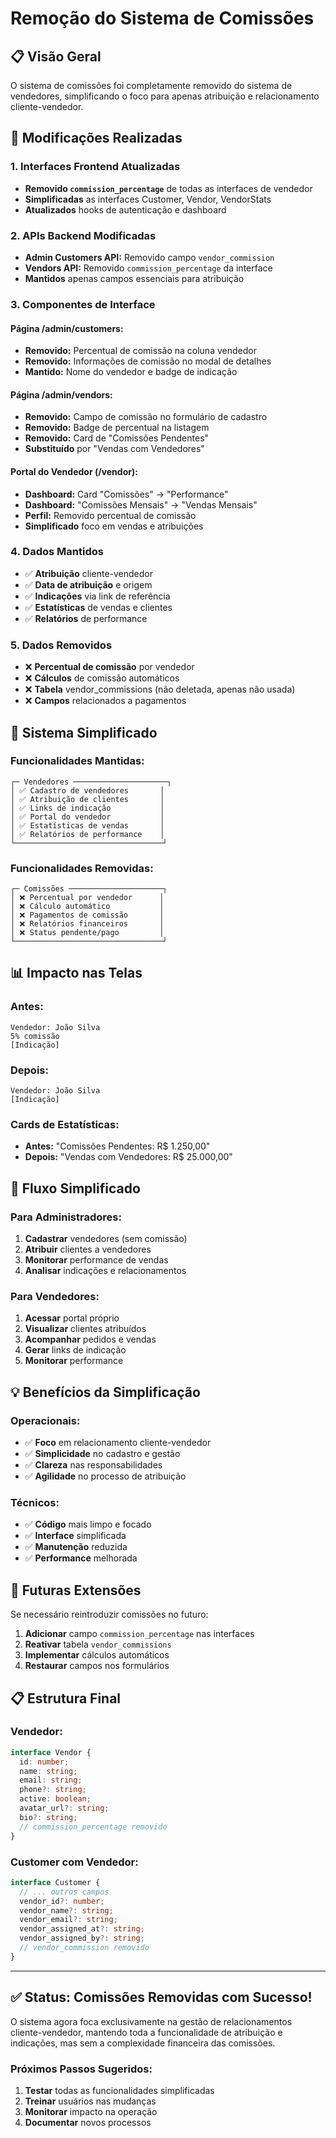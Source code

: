 # Remoção do Sistema de Comissões

## 📋 Visão Geral

O sistema de comissões foi completamente removido do sistema de vendedores, simplificando o foco para apenas atribuição e relacionamento cliente-vendedor.

## 🚀 Modificações Realizadas

### 1. **Interfaces Frontend Atualizadas**
- **Removido `commission_percentage`** de todas as interfaces de vendedor
- **Simplificadas** as interfaces Customer, Vendor, VendorStats
- **Atualizados** hooks de autenticação e dashboard

### 2. **APIs Backend Modificadas**
- **Admin Customers API:** Removido campo `vendor_commission`
- **Vendors API:** Removido `commission_percentage` da interface
- **Mantidos** apenas campos essenciais para atribuição

### 3. **Componentes de Interface**

#### Página /admin/customers:
- **Removido:** Percentual de comissão na coluna vendedor
- **Removido:** Informações de comissão no modal de detalhes
- **Mantido:** Nome do vendedor e badge de indicação

#### Página /admin/vendors:
- **Removido:** Campo de comissão no formulário de cadastro
- **Removido:** Badge de percentual na listagem
- **Removido:** Card de "Comissões Pendentes"
- **Substituído** por "Vendas com Vendedores"

#### Portal do Vendedor (/vendor):
- **Dashboard:** Card "Comissões" → "Performance"
- **Dashboard:** "Comissões Mensais" → "Vendas Mensais"
- **Perfil:** Removido percentual de comissão
- **Simplificado** foco em vendas e atribuições

### 4. **Dados Mantidos**
- ✅ **Atribuição** cliente-vendedor
- ✅ **Data de atribuição** e origem
- ✅ **Indicações** via link de referência
- ✅ **Estatísticas** de vendas e clientes
- ✅ **Relatórios** de performance

### 5. **Dados Removidos**
- ❌ **Percentual de comissão** por vendedor
- ❌ **Cálculos** de comissão automáticos
- ❌ **Tabela** vendor_commissions (não deletada, apenas não usada)
- ❌ **Campos** relacionados a pagamentos

## 🎯 Sistema Simplificado

### Funcionalidades Mantidas:
```
┌─ Vendedores ─────────────────────┐
│ ✅ Cadastro de vendedores       │
│ ✅ Atribuição de clientes       │
│ ✅ Links de indicação           │
│ ✅ Portal do vendedor           │
│ ✅ Estatísticas de vendas       │
│ ✅ Relatórios de performance    │
└─────────────────────────────────┘
```

### Funcionalidades Removidas:
```
┌─ Comissões ─────────────────────┐
│ ❌ Percentual por vendedor      │
│ ❌ Cálculo automático           │
│ ❌ Pagamentos de comissão       │
│ ❌ Relatórios financeiros       │
│ ❌ Status pendente/pago         │
└─────────────────────────────────┘
```

## 📊 Impacto nas Telas

### Antes:
```
Vendedor: João Silva
5% comissão
[Indicação]
```

### Depois:
```
Vendedor: João Silva
[Indicação]
```

### Cards de Estatísticas:
- **Antes:** "Comissões Pendentes: R$ 1.250,00"
- **Depois:** "Vendas com Vendedores: R$ 25.000,00"

## 🔄 Fluxo Simplificado

### Para Administradores:
1. **Cadastrar** vendedores (sem comissão)
2. **Atribuir** clientes a vendedores
3. **Monitorar** performance de vendas
4. **Analisar** indicações e relacionamentos

### Para Vendedores:
1. **Acessar** portal próprio
2. **Visualizar** clientes atribuídos
3. **Acompanhar** pedidos e vendas
4. **Gerar** links de indicação
5. **Monitorar** performance

## 💡 Benefícios da Simplificação

### Operacionais:
- ✅ **Foco** em relacionamento cliente-vendedor
- ✅ **Simplicidade** no cadastro e gestão
- ✅ **Clareza** nas responsabilidades
- ✅ **Agilidade** no processo de atribuição

### Técnicos:
- ✅ **Código** mais limpo e focado
- ✅ **Interface** simplificada
- ✅ **Manutenção** reduzida
- ✅ **Performance** melhorada

## 🔮 Futuras Extensões

Se necessário reintroduzir comissões no futuro:
1. **Adicionar** campo `commission_percentage` nas interfaces
2. **Reativar** tabela `vendor_commissions`
3. **Implementar** cálculos automáticos
4. **Restaurar** campos nos formulários

## 📋 Estrutura Final

### Vendedor:
```typescript
interface Vendor {
  id: number;
  name: string;
  email: string;
  phone?: string;
  active: boolean;
  avatar_url?: string;
  bio?: string;
  // commission_percentage removido
}
```

### Customer com Vendedor:
```typescript
interface Customer {
  // ... outros campos
  vendor_id?: number;
  vendor_name?: string;
  vendor_email?: string;
  vendor_assigned_at?: string;
  vendor_assigned_by?: string;
  // vendor_commission removido
}
```

---

## ✅ Status: Comissões Removidas com Sucesso!

O sistema agora foca exclusivamente na gestão de relacionamentos cliente-vendedor, mantendo toda a funcionalidade de atribuição e indicações, mas sem a complexidade financeira das comissões.

### Próximos Passos Sugeridos:
1. **Testar** todas as funcionalidades simplificadas
2. **Treinar** usuários nas mudanças
3. **Monitorar** impacto na operação
4. **Documentar** novos processos
